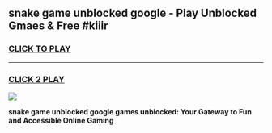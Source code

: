 
## snake game unblocked google - Play Unblocked Gmaes & Free #kiiir
<h3>
<a href="https://premium.freeplayer.one?title=snake_game_unblocked_google&ref=01M">CLICK TO PLAY</a></h3>
<hr>

<h3>
<a href="https://premium.freeplayer.one?title=snake_game_unblocked_google&ref=01M">CLICK 2 PLAY</a>
  
</h3>

<a href="https://premium.freeplayer.one?title=snake_game_unblocked_google&ref=01M"><img src="https://clearcache.store/games.png"></a>


**snake game unblocked google games unblocked: Your Gateway to Fun and Accessible Online Gaming**
